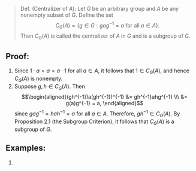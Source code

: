 > Def. (Centralizer of $A$): Let $G$ be an arbitrary group and $A$ be any nonempty subset of $G$. Define the set $$C_{G}(A) = \{g \in G: gag^{-1} = a  \text{ for all $a \in A$}\}.$$ Then $C_{G}(A)$ is called the centralizer of $A$ in $G$ and is a subgroup of $G$. 

## Proof:
1. Since $1 \cdot a = a=  a \cdot 1$ for all $a \in A$, it follows that $1 \in C_{G}(A)$, and hence $C_{G}(A)$ is nonempty. 
2. Suppose $g, h \in C_{G}(A)$. Then $$\begin{aligned}(gh^{-1})a(gh^{-1})^{-1} &= gh^{-1}ahg^{-1} \\\ &= g(a)g^{-1} = a, \end{aligned}$$ since $gag^{-1} = hah^{-1} = a$ for all $a \in A$. Therefore, $gh^{-1} \in C_{G}(A)$. 
By Proposition 2.1 (the Subgroup Criterion), it follows that $C_{G}(A)$ is a subgroup of $G$. 

## Examples:
1. 